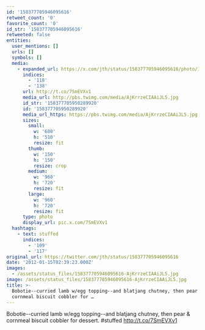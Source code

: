 ```yaml
---
id: '158377705946095616'
retweet_count: '0'
favorite_count: '0'
id_str: '158377705946095616'
retweeted: false
entities:
  user_mentions: []
  urls: []
  symbols: []
  media:
    - expanded_url: https://x.com/jth/status/158377705946095616/photo/1
      indices:
        - '118'
        - '138'
      url: http://t.co/7SmEVXv1
      media_url: http://pbs.twimg.com/media/AjKrrzeCIAAiJL5.jpg
      id_str: '158377705950289920'
      id: '158377705950289920'
      media_url_https: https://pbs.twimg.com/media/AjKrrzeCIAAiJL5.jpg
      sizes:
        small:
          w: '680'
          h: '510'
          resize: fit
        thumb:
          w: '150'
          h: '150'
          resize: crop
        medium:
          w: '960'
          h: '720'
          resize: fit
        large:
          w: '960'
          h: '720'
          resize: fit
      type: photo
      display_url: pic.x.com/7SmEVXv1
  hashtags:
    - text: stuffed
      indices:
        - '109'
        - '117'
original_url: https://twitter.com/jth/status/158377705946095616
date: '2012-01-15T02:39:23.000Z'
images:
  - /assets/status_files/158377705946095616-AjKrrzeCIAAiJL5.jpg
image: /assets/status_files/158377705946095616-AjKrrzeCIAAiJL5.jpg
title: >-
  Bobotie--curried lamb w/egg topping--and blatjang chutney, then pear &
  cornmeal biscuit cobbler for …
---
```


Bobotie--curried lamb w/egg topping--and blatjang chutney, then pear & cornmeal biscuit cobbler for dessert. #stuffed http://t.co/7SmEVXv1
